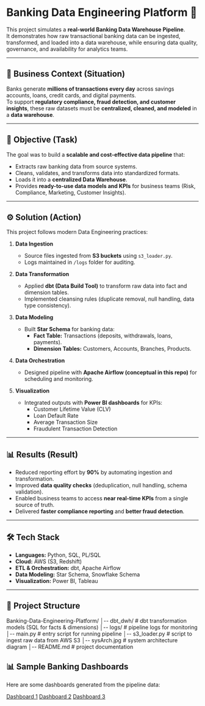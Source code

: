 # Banking Data Engineering Platform 🚀

This project simulates a **real-world Banking Data Warehouse Pipeline**.  
It demonstrates how raw transactional banking data can be ingested, transformed, and loaded into a data warehouse, while ensuring data quality, governance, and availability for analytics teams.  

---

## 🏦 Business Context (Situation)
Banks generate **millions of transactions every day** across savings accounts, loans, credit cards, and digital payments.  
To support **regulatory compliance, fraud detection, and customer insights**, these raw datasets must be **centralized, cleaned, and modeled** in a **data warehouse**.

---

## 🎯 Objective (Task)
The goal was to build a **scalable and cost-effective data pipeline** that:  
- Extracts raw banking data from source systems.  
- Cleans, validates, and transforms data into standardized formats.  
- Loads it into a **centralized Data Warehouse**.  
- Provides **ready-to-use data models and KPIs** for business teams (Risk, Compliance, Marketing, Customer Insights).  

---

## ⚙️ Solution (Action)
This project follows modern Data Engineering practices:

1. **Data Ingestion**
   - Source files ingested from **S3 buckets** using `s3_loader.py`.  
   - Logs maintained in `/logs` folder for auditing.  

2. **Data Transformation**
   - Applied **dbt (Data Build Tool)** to transform raw data into fact and dimension tables.  
   - Implemented cleansing rules (duplicate removal, null handling, data type consistency).  

3. **Data Modeling**
   - Built **Star Schema** for banking data:  
     - **Fact Table:** Transactions (deposits, withdrawals, loans, payments).  
     - **Dimension Tables:** Customers, Accounts, Branches, Products.  

4. **Data Orchestration**
   - Designed pipeline with **Apache Airflow (conceptual in this repo)** for scheduling and monitoring.  

5. **Visualization**
   - Integrated outputs with **Power BI dashboards** for KPIs:  
     - Customer Lifetime Value (CLV)  
     - Loan Default Rate  
     - Average Transaction Size  
     - Fraudulent Transaction Detection  

---

## 📊 Results (Result)
- Reduced reporting effort by **90%** by automating ingestion and transformation.  
- Improved **data quality checks** (deduplication, null handling, schema validation).  
- Enabled business teams to access **near real-time KPIs** from a single source of truth.  
- Delivered **faster compliance reporting** and **better fraud detection**.  

---

## 🛠️ Tech Stack
- **Languages:** Python, SQL, PL/SQL  
- **Cloud:** AWS (S3, Redshift)  
- **ETL & Orchestration:** dbt, Apache Airflow  
- **Data Modeling:** Star Schema, Snowflake Schema  
- **Visualization:** Power BI, Tableau  

---

## 📂 Project Structure
Banking-Data-Engineering-Platform/
│-- dbt_dwh/           # dbt transformation models (SQL for facts & dimensions)
│-- logs/              # pipeline logs for monitoring
│-- main.py            # entry script for running pipeline
│-- s3_loader.py       # script to ingest raw data from AWS S3
│-- sysArch.jpg        # system architecture diagram
│-- README.md          # project documentation

## 📊 Sample Banking Dashboards

Here are some dashboards generated from the pipeline data:

[Dashboard 1](DASHBOARD1.png)
[Dashboard 2](DASHBOARD2.png)
[Dashboard 3](DASHBOARD3.png)



